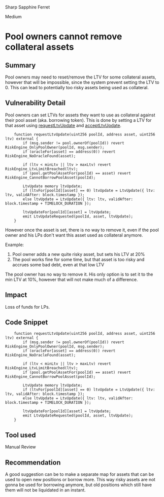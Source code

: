 Sharp Sapphire Ferret

Medium

# Pool owners cannot remove collateral assets

## Summary
Pool owners may need to reset/remove the LTV for some collateral assets, however that will be impossible, since the system prevent setting the LTV to 0. This can lead to potentially too risky assets being used as collateral.

## Vulnerability Detail
Pool owners can set LTVs for assets they want to use as collateral against their pool asset (aka. borrowing token). This is done by setting a LTV for that asset using [requestLtvUpdate](https://github.com/sherlock-audit/2024-08-sentiment-v2/blob/main/protocol-v2/src/RiskEngine.sol#L167-L187) and [acceptLtvUpdate](https://github.com/sherlock-audit/2024-08-sentiment-v2/blob/main/protocol-v2/src/RiskEngine.sol#L167-L187).

```solidity
    function requestLtvUpdate(uint256 poolId, address asset, uint256 ltv) external {
        if (msg.sender != pool.ownerOf(poolId)) revert RiskEngine_OnlyPoolOwner(poolId, msg.sender);
        if (oracleFor[asset] == address(0)) revert RiskEngine_NoOracleFound(asset);

        if (ltv < minLtv || ltv > maxLtv) revert RiskEngine_LtvLimitBreached(ltv);
        if (pool.getPoolAssetFor(poolId) == asset) revert RiskEngine_CannotBorrowPoolAsset(poolId);

        LtvUpdate memory ltvUpdate;
        if (ltvFor[poolId][asset] == 0) ltvUpdate = LtvUpdate({ ltv: ltv, validAfter: block.timestamp });
        else ltvUpdate = LtvUpdate({ ltv: ltv, validAfter: block.timestamp + TIMELOCK_DURATION });

        ltvUpdateFor[poolId][asset] = ltvUpdate;
        emit LtvUpdateRequested(poolId, asset, ltvUpdate);
    }
```

However once the asset is set, there is no way to remove it, even if the pool owner and his LPs don't want this asset used as collateral anymore. 

Example:
1. Pool owner adds a new quite risky asset, but sets his LTV at 20%
2. The pool works fine for some time, but that asset is too risky and accrues some bad debt, even at that low LTV

The pool owner has no way to remove it. His only option is to set it to the min LTV at 10%, however that will not make much of a difference.

## Impact
Loss of funds for LPs.

## Code Snippet
```solidity
    function requestLtvUpdate(uint256 poolId, address asset, uint256 ltv) external {
        if (msg.sender != pool.ownerOf(poolId)) revert RiskEngine_OnlyPoolOwner(poolId, msg.sender);
        if (oracleFor[asset] == address(0)) revert RiskEngine_NoOracleFound(asset);

        if (ltv < minLtv || ltv > maxLtv) revert RiskEngine_LtvLimitBreached(ltv);
        if (pool.getPoolAssetFor(poolId) == asset) revert RiskEngine_CannotBorrowPoolAsset(poolId);

        LtvUpdate memory ltvUpdate;
        if (ltvFor[poolId][asset] == 0) ltvUpdate = LtvUpdate({ ltv: ltv, validAfter: block.timestamp });
        else ltvUpdate = LtvUpdate({ ltv: ltv, validAfter: block.timestamp + TIMELOCK_DURATION });

        ltvUpdateFor[poolId][asset] = ltvUpdate;
        emit LtvUpdateRequested(poolId, asset, ltvUpdate);
    }
```
## Tool used
Manual Review

## Recommendation
A good suggestion can be to make a separate map for assets that can be used to open new positions or borrow more. This way risky assets are not gonna be used for borrowing anymore, but old positions which still have them will not be liquidated in an instant.